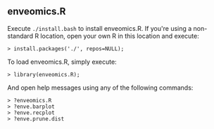 ## enveomics.R

Execute `./install.bash` to install enveomics.R. If you're using a non-standard R
location, open your own R in this location and execute:

    > install.packages('./', repos=NULL);

To load enveomics.R, simply execute:

    > library(enveomics.R);

And open help messages using any of the following commands:

    > ?enveomics.R
    > ?enve.barplot
    > ?enve.recplot
    > ?enve.prune.dist


